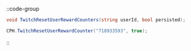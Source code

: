 ::code-group
  ```csharp [Method]
  void TwitchResetUserRewardCounters(string userId, bool persisted);
  ```
  ```csharp [Example]
  CPH.TwitchResetUserRewardCounter("718933593", true);
  ```
::